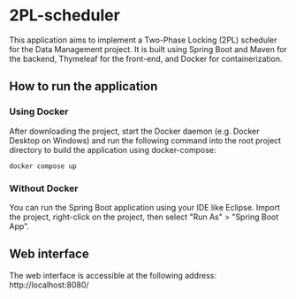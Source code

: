# 2PL-scheduler

This application aims to implement a Two-Phase Locking (2PL) scheduler for the Data Management project. It is built using Spring Boot and Maven for the backend, Thymeleaf for the front-end, and Docker for containerization.

## How to run the application

### Using Docker

After downloading the project, start the Docker daemon (e.g. Docker Desktop on Windows) and run the following command into the root project directory to build the application using docker-compose:

```docker compose up```

### Without Docker

You can run the Spring Boot application using your IDE like Eclipse. Import the project, right-click on the project, then select "Run As" > "Spring Boot App".

## Web interface

The web interface is accessible at the following address: http://localhost:8080/

